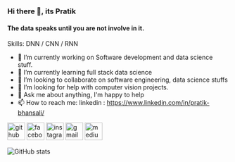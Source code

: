 ### Hi there 👋, its Pratik
#### The data speaks until you are not involve in it.

Skills:   DNN / CNN / RNN

- 🔭 I’m currently working on Software development and data science stuff. 
- 🌱 I’m currently learning full stack data science 
- 👯 I’m looking to collaborate on software engineering, data science stuffs 
- 🤔 I’m looking for help with computer vision projects. 
- 💬 Ask me about anything, I'm happy to help 
- 📫 How to reach me: linkedin : https://www.linkedin.com/in/pratik-bhansali/  


[<img src='https://cdn.jsdelivr.net/npm/simple-icons@3.0.1/icons/github.svg' alt='github' height='40'>](https://github.com/empratik)  [<img src='https://cdn.jsdelivr.net/npm/simple-icons@3.0.1/icons/facebook.svg' alt='facebook' height='40'>](https://www.facebook.com/emPratik)  [<img src='https://cdn.jsdelivr.net/npm/simple-icons@3.0.1/icons/instagram.svg' alt='instagram' height='40'>](https://www.instagram.com/em_pratik/)  [<img src='https://cdn.jsdelivr.net/npm/simple-icons@3.0.1/icons/gmail.svg' alt='gmail' height='40'>](itspratik046@gmail.com)  [<img src='https://cdn.jsdelivr.net/npm/simple-icons@3.0.1/icons/medium.svg' alt='medium' height='40'>](https://medium.com/@itspratik046)  

![GitHub stats](https://github-readme-stats.vercel.app/api?username=empratik&show_icons=true)  

